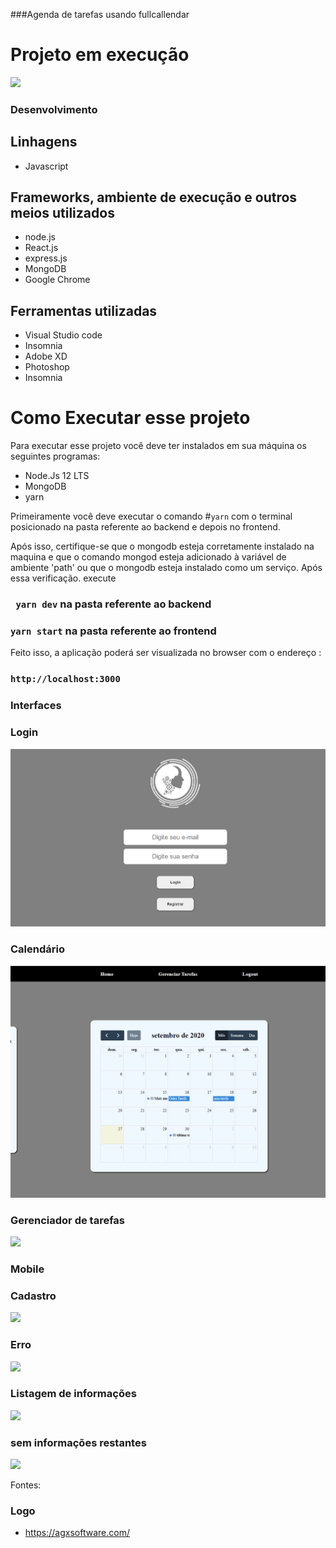 ###Agenda de tarefas usando fullcallendar


# Projeto em execução

<img src="read-me-assets/execucao.gif" /> 

### Desenvolvimento

## Linhagens

 - Javascript




## Frameworks, ambiente de execução e outros meios utilizados

   - node.js
   - React.js
   - express.js
   - MongoDB
   - Google Chrome


## Ferramentas utilizadas
 - Visual Studio code
 - Insomnia
 - Adobe XD
 - Photoshop
 - Insomnia




# Como Executar esse projeto 
Para executar esse projeto você deve ter instalados em sua máquina os seguintes programas:

 - Node.Js 12 LTS
 - MongoDB
 - yarn


Primeiramente você deve executar o comando #`yarn` com o terminal posicionado na pasta referente ao backend e depois no frontend.

Após isso, certifique-se que o mongodb esteja corretamente instalado na maquina e que o comando mongod esteja adicionado à variável de ambiente 'path' ou que o mongodb
esteja instalado como um serviço. Após essa verificação. execute

### ` yarn dev` na pasta referente ao backend

### `yarn start`  na pasta referente ao frontend

Feito isso, a aplicação poderá ser visualizada no browser com o endereço :

### `http://localhost:3000`


 ### Interfaces

 ### Login
<img src="read-me-assets/login.png"/>



 ### Calendário
<img src="read-me-assets/home.png"/>


 ### Gerenciador de tarefas
<img src="read-me-assets/gerenciar_tarefas.jpg"/>




 ### Mobile

  ### Cadastro
<img src="read-me-assets/register-mobile.jpg"/>

 ### Erro
<img src="read-me-assets/register-mobile-error.jpg"/>


 ### Listagem de informações
<img src="read-me-assets/home-mobile.jpg"/>


 ### sem informações restantes
<img src="read-me-assets/home-mobile-end.jpg"/>


Fontes:



### Logo
 - https://agxsoftware.com/
   

